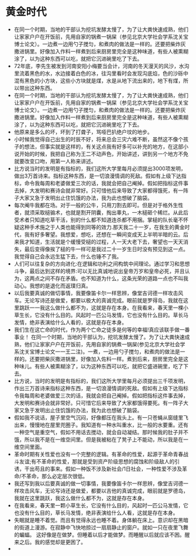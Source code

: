 # 黄金时代
- 在同一个时期，当地的干部认为挖坑发酵太慢了，为了让大粪快速成熟，他们让家家户户在开饭前，先用自家的锅煮一锅屎（参见北京大学社会学系沈关宝博士论文）。一边煮一边用勺子搅匀，和煮肉的做法是一样的。还要把柴炸灰撒进锅里。好像加入作料一样煮到后来厨房里完全是这种味道，有些人被熏糊涂了，以为这种东西可以吃，就把它沉进碗里吃了下去。
- 72年底，李先生被发到河南安阳小梅要当会计，河南的冬天漫天的风沙，水沟里流着黑色的水，水边接着白色的冰，往沟里看时会发现沟底焰，色的沙砾中混有黑色的小方块，这些小方块就是煤，水是从地下流出来的，地下有煤，所以带出这种东西。
- 在同一个时期，当地的干部认为挖坑发酵太慢了，为了让大粪快速成熟，他们让家家户户在开饭前，先用自家的锅煮一锅屎（参见北京大学社会学系沈关宝博士论文）。一边煮一边用勺子搅匀，和煮肉的做法是一样的。还要把柴炸灰撒进锅里。好像加入作料一样煮到后来厨房里完全是这种味道，有些人被熏糊涂了，以为这种东西可以吃，就把它沉进碗里吃了下去。
- 他原来是多么的坏，坏到了打聋子，骂哑巴扒绝户坟的地步。
- 小时候我觉得自己出生的时辰不好，将来总会三灾六难不断，虽然这不像个孩子的想法，但事实就是这样的，有关这点我有好多可以补充的地方，在这部小说开始的时候，我把自己称为王二不动声色，开始讲述，讲到另一个地方不免就要改变口吻，用第一人称来讲述。
- 比方说当时的发明是有指标的，我们这所大学里每月必须提出3000项发明，做出3万首诗来。指标这种东西，是一切浪漫情调的死敌。假如有上级下达指标，命令我每周和老婆做爱三次的话，我就会把自己阉掉。假如把指标这件事去掉，大发明和赛诗会就非常好。只可惜他后来导致了大家都得饿死，有一阵子大家又急于发明出止住饥饿的办法，我为此也想破了脑袋。
- 每次阉牛我都在场。对于一般的公牛，只用刀割去即可。但是对于格外生性者，就须采取槌骟术，也就是割开阴囊，掏出睾丸，一木槌砸个稀烂。从此后受术者只知道吃草干活，别的什么都不知道连杀都不用捆。掌槌的队长毫不怀疑这种手术施之于人类也能得到同等的效力.那天我二十一岁，在我生的黄金时代，我有好多奢望。我想爱，想吃，还想在一瞬间变成天上半明半暗的云。后来我才知道，生活就是个缓慢受槌的过程，人一天大老下去，奢望也一天天消失，最后变得像挨了槌的牛一样可是我过二十一岁生日时没有预见到这一点。我觉得自己会永远生猛下去，什么也锤不了我。
- 人们可以往复杂的方向进化:在逻辑和功利之间构筑中间理论。通过学习和思想斗争，最后达到这样的境界:可以无比真诚地说出皇帝万岁和皇帝必死，并且认为，这两点之间不存在矛盾。也不知道为什么，这条光荣的道路一点也不叫我动心。我想的是退化而返璞归真。
- 以后我要真诚的做切事情，我要像笛卡尔一样思辨，像堂吉诃德一样攻击风车。无论写诗还是做爱，都要以极大的真诚完成。眼前就是罗得岛，我就在这里跳跃一一我这么做什么都不为，这就是存在本身。在我看来，春天里一棵小草生长，它没有什么目的。风起时一匹公马发情，它也没有什么目的。草长马发情，绝非表演给什么人看的，这就是存在本身。
- 我们生在这亡命的时代，作为两个亡命之徒多是何等的幸福!真应该联手做一番事业！
在同一个时期，当地的干部认为，挖坑发酵太慢了。为了让大粪快速成熟，他们让家家户户在开饭前，先用自家的锅煮一锅屎(参见北京大学社会学系沈关宝博士论文一一王二注)。一煮，一边用勺子搅匀，和煮肉的做法是一样的。还要把柴灰撒进锅里，好像加入佐料一样。煮到后来，厨房里完全是这种味儿。有些人被熏糊涂了，以为这种东西可以吃，就把它盛进碗里，吃了下去。
- 比方说，当时的发明是有指标的，我们这所大学里每月必须提出三千项发明，作出三万首诗来指标这种东西，是一切浪漫情调的死敌。假如有上级下达指标令我每周和老婆做爱三次的话，我就会把自己阉掉。假如把指标这件事去掉，大发明和赛诗会就非常好。只可惜它后来导致了大家都饿得要死。有一阵子大家又急于发明出止住饥饿的办法，我为此也想破了脑袋。
- 假如我不说话，屋子里空气沉闷，好像都压在我头上。有一只苍蝇从窗缝里飞出来，慢慢地在屋里兜圈子。我知道有一种水叫重水，比一般的水要重。还有一种空气是重空气，假如不用话去搅动，就会自动凝结。那时候我的肚子并不饿，所以我不是在一维空间里。但是我被粘在了凳子上不能动，所以我是在一维空间里面。
- 革命时期有关性爱也没有一个完整的逻辑。有革命的性爱，起源于革命青春战斗友谊;有不革命的性爱，那就是受到资产阶级思想的腐蚀和阶级敌人的引诱，干出苟且的事来。假如一种饭不涉及新社会/1日社会，一种性爱不涉及革命/不革命，那么必定层次很低。
- 我还写到我以后要真诚的做一切事情，我要像笛卡尔一样思辨，像堂吉诃德一样攻击风车，无论写诗还是做爱，都要以吉他的真诚完成，眼前就是罗德岛，我就在这里跳跃，我这么做什么都不为，这就是存在本身。
- 在我看来，春天里一颗小草生长，它没有什么目的，风起时一匹公马发情，它也没有什么目的，草长马发情，绝非表演给什么人看，这就是存在本身。
- 失眠就是睡不着觉。而且有觉得永远也睡不着。身体躺在床上。意识却在黑暗的街道上漫游。在寂静中飞快地掠过一扇扇静止的窗户。就如一只在夜里飞舞的蝙蝠。
这好像是在做梦。但睡着以后才能做梦。而睡醒以后就应该不困。醒来之后。我的感觉却是更困了。
- 